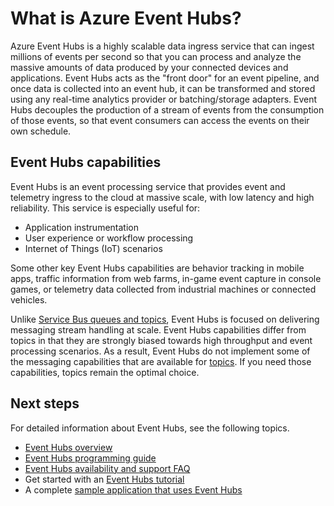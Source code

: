 <properties
	pageTitle="What is Azure Event Hubs? | Windows Azure"
	description="Overview of Azure Event Hubs"
	services="event-hubs"
	documentationCenter=".net"
	authors="nberdy"
	manager="timlt"
	editor=""/>

<tags
	ms.service="event-hubs"
	ms.date="11/05/2015"
	wacn.date=""/>

# What is Azure Event Hubs?

Azure Event Hubs is a highly scalable data ingress service that can ingest millions of events per second so that you can process and analyze the massive amounts of data produced by your connected devices and applications. Event Hubs acts as the "front door" for an event pipeline, and once data is collected into an event hub, it can be transformed and stored using any real-time analytics provider or batching/storage adapters. Event Hubs decouples the production of a stream of events from the consumption of those events, so that event consumers can access the events on their own schedule.

## Event Hubs capabilities

Event Hubs is an event processing service that provides event and telemetry ingress to the cloud at massive scale, with low latency and high reliability. This service is especially useful for:

* Application instrumentation
* User experience or workflow processing
* Internet of Things (IoT) scenarios

Some other key Event Hubs capabilities are behavior tracking in mobile apps, traffic information from web farms, in-game event capture in console games, or telemetry data collected from industrial machines or connected vehicles.

Unlike [Service Bus queues and topics](/documentation/articles/service-bus-messaging-overview), Event Hubs is focused on delivering messaging stream handling at scale. Event Hubs capabilities differ from topics in that they are strongly biased towards high throughput and event processing scenarios. As a result, Event Hubs do not implement some of the messaging capabilities that are available for [topics](/documentation/articles/service-bus-fundamentals-hybrid-solutions#topics). If you need those capabilities, topics remain the optimal choice.

## Next steps

For detailed information about Event Hubs, see the following topics.

- [Event Hubs overview](/documentation/articles/event-hubs-overview)
- [Event Hubs programming guide](/documentation/articles/event-hubs-programming-guide)
- [Event Hubs availability and support FAQ](/documentation/articles/event-hubs-availability-and-support-faq)
- Get started with an [Event Hubs tutorial][]
- A complete [sample application that uses Event Hubs][]

[Event Hubs tutorial]: event-hubs-csharp-ephcs-getstarted.md
[sample application that uses Event Hubs]: https://code.msdn.microsoft.com/Service-Bus-Event-Hub-286fd097